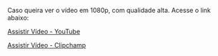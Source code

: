 Caso queira ver o vídeo em 1080p, com qualidade alta. Acesse o link abaixo:  

[Assistir Vídeo - YouTube](https://youtu.be/cFNGSXKpwxc)

[Assistir Vídeo - Clipchamp](https://clipchamp.com/watch/uURdCZmmxXf)
